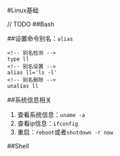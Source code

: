 #Linux基础

// TODO
##Bash


##设置命令别名：`alias`
	
	<!-- 别名检测 -->
	type ll
	<!-- 别名设置 -->
	alias ll='ls -l'
	<!-- 别名删除 -->
	unalias ll

##系统信息相关
1. 查看系统信息：`uname -a`
2. 查看ip信息：`ifconfig`
3. 重启：`reboot`或者`shutdown -r now`


##Shell
